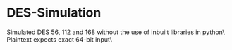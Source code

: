 # DES-Simulation
Simulated DES 56, 112 and 168 without the use of inbuilt libraries in python\ 
Plaintext expects exact 64-bit input\
